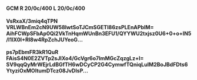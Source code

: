 #### GCM R 20/0c/400 L 20/0c/400
**VsRxaX/3miq4qTPN**<br/>**VRLWBnEm2cN9UW58lwtSoTJCmSGETI86zsPLEnAPblM=**<br/>**AihFCWpSFbAp0Qi2VkTnHqmWUnBn3EFU1/QYYWU2txjsz0U6+0+o+IN5/I1IX0I+Rl8w4RpZchJUYeoG...**<br/><br/>
**ps7pEbmFR3kR1QuR**<br/>**FAisS4N0E2ZVTp2sJlXo4/GcVgr6o7lmMGcZqzgLz+I=**<br/>**SV9qqQyMrWEjrLdBGfTH6wDCyCP2G4CymwfTQniqLulM2BoJBdFDts6YtyziOxMOltumDTcz08JvDIsP...**